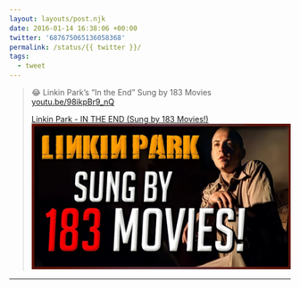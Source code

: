 ```yaml
---
layout: layouts/post.njk
date: 2016-01-14 16:38:06 +00:00
twitter: '687675065136058368'
permalink: /status/{{ twitter }}/
tags: 
  - tweet
---
```


> 😂 Linkin Park’s “In the End” Sung by 183 Movies [youtu.be/98ikpBr9_nQ](https://youtu.be/98ikpBr9_nQ)
> 
> [<span>Linkin Park - IN THE END (Sung by 183 Movies!)</span> ![](/img/_youtube/687675065136058368.jpg)](https://youtu.be/98ikpBr9_nQ)

---

